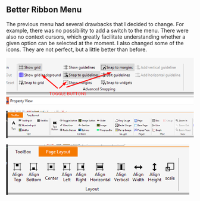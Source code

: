 ## Better Ribbon Menu

The previous menu had several drawbacks that I decided to change. For example, there was no possibility to add a switch to the menu. There were also no context cursors, which greatly facilitate understanding whether a given option can be selected at the moment. I also changed some of the icons. They are not perfect, but a little better than before.

![alt text](images/0006-ribbon_menu/image-2.png)

![alt text](images/0006-ribbon_menu/image.png)

![alt text](images/0006-ribbon_menu/image-1.png)
